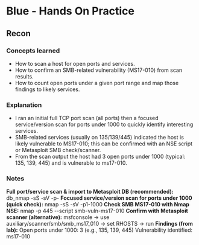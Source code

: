 # Blue - Hands On Practice

## Recon

### Concepts learned
- How to scan a host for open ports and services.
- How to confirm an SMB-related vulnerability (MS17-010) from scan results.
- How to count open ports under a given port range and map those findings to likely services.

### Explanation
- I ran an initial full TCP port scan (all ports) then a focused service/version scan for ports under 1000 to quickly identify interesting services.
- SMB-related services (usually on 135/139/445) indicated the host is likely vulnerable to MS17-010; this can be confirmed with an NSE script or Metasploit SMB check/scanner.
- From the scan output the host had 3 open ports under 1000 (typical: 135, 139, 445) and is vulnerable to ms17-010.

### Notes
**Full port/service scan & import to Metasploit DB (recommended):**
db_nmap -sS -sV -p- <target-IP>
**Focused service/version scan for ports under 1000 (quick check):**
nmap -sS -sV -p1-1000 <target-IP>
**Check SMB MS17-010 with Nmap NSE:**
nmap -p 445 --script smb-vuln-ms17-010 <target-IP>
**Confirm with Metasploit scanner (alternative):**
msfconsole → use auxiliary/scanner/smb/smb_ms17_010 → set RHOSTS <target-IP> → run
**Findings (from lab):**
Open ports under 1000: 3 (e.g., 135, 139, 445)
Vulnerability identified: ms17-010
